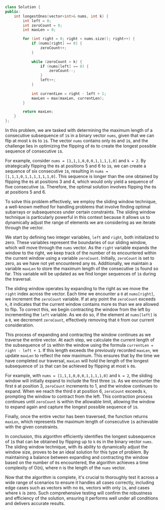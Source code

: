 ```cpp
class Solution {
public:
    int longestOnes(vector<int>& nums, int k) {
        int left = 0;
        int zeroCount = 0;
        int maxLen = 0;

        for (int right = 0; right < nums.size(); right++) {
            if (nums[right] == 0) {
                zeroCount++;
            }
            
            while (zeroCount > k) {
                if (nums[left] == 0) {
                    zeroCount--;
                }
                left++;
            }
            
            int currentLen = right - left + 1;
            maxLen = max(maxLen, currentLen);
        }

        return maxLen;
    }
};

```
In this problem, we are tasked with determining the maximum length of a consecutive subsequence of `1`s in a binary vector `nums`, given that we can flip at most `k` `0`s to `1`s. The vector `nums` contains only `0`s and `1`s, and the challenge lies in optimizing the flipping of `0`s to create the longest possible sequence of consecutive `1`s.

For example, consider `nums = [1,1,1,0,0,0,1,1,1,1,0]` and `k = 2`. By strategically flipping the `0`s at positions 5 and 6 to `1`s, we can create a sequence of six consecutive `1`s, resulting in `nums = [1,1,1,0,1,1,1,1,1,1,0]`. This sequence is longer than the one obtained by flipping the `0`s at positions 3 and 4, which would only yield a sequence of five consecutive `1`s. Therefore, the optimal solution involves flipping the `0`s at positions 5 and 6.

To solve this problem effectively, we employ the sliding window technique, a well-known method for handling problems that involve finding optimal subarrays or subsequences under certain constraints. The sliding window technique is particularly powerful in this context because it allows us to dynamically adjust the range of elements we are considering as we iterate through the vector.

We start by defining two integer variables, `left` and `right`, both initialized to zero. These variables represent the boundaries of our sliding window, which will move through the `nums` vector. As the `right` variable expands the window to the right, we keep track of the number of `0`s encountered within the current window using a variable `zeroCount`. Initially, `zeroCount` is set to zero, as we have not yet encountered any `0`s. Additionally, we maintain a variable `maxLen` to store the maximum length of the consecutive `1`s found so far. This variable will be updated as we find longer sequences of `1`s during the traversal.

The sliding window operates by expanding to the right as we move the `right` index across the vector. Each time we encounter a `0` at `nums[right]`, we increment the `zeroCount` variable. If at any point the `zeroCount` exceeds `k`, it indicates that the current window contains more `0`s than we are allowed to flip. To correct this, we begin contracting the window from the left by incrementing the `left` variable. As we do so, if the element at `nums[left]` is a `0`, we decrement `zeroCount`, effectively removing that `0` from our current consideration.

This process of expanding and contracting the window continues as we traverse the entire vector. At each step, we calculate the current length of the subsequence of `1`s within the window using the formula `currentLen = right - left + 1`. If this length exceeds the previously recorded `maxLen`, we update `maxLen` to reflect the new maximum. This ensures that by the time we have completed our traversal, `maxLen` will hold the length of the longest subsequence of `1`s that can be achieved by flipping at most `k` `0`s.

For example, with `nums = [1,1,1,0,0,0,1,1,1,1,0]` and `k = 2`, the sliding window will initially expand to include the first three `1`s. As we encounter the first `0` at position 3, `zeroCount` increments to 1, and the window continues to expand. When we reach the third `0` at position 6, `zeroCount` exceeds `k`, prompting the window to contract from the left. This contraction process continues until `zeroCount` is within the allowable limit, allowing the window to expand again and capture the longest possible sequence of `1`s.

Finally, once the entire vector has been traversed, the function returns `maxLen`, which represents the maximum length of consecutive `1`s achievable with the given constraints.

In conclusion, this algorithm efficiently identifies the longest subsequence of `1`s that can be obtained by flipping up to `k` `0`s in the binary vector `nums`. The sliding window technique, with its ability to dynamically adjust the window size, proves to be an ideal solution for this type of problem. By maintaining a balance between expanding and contracting the window based on the number of `0`s encountered, the algorithm achieves a time complexity of O(n), where n is the length of the `nums` vector.

Now that the algorithm is complete, it's crucial to thoroughly test it across a wide range of scenarios to ensure it handles all cases correctly, including edge cases such as vectors with no `0`s, vectors with only `1`s, and cases where `k` is zero. Such comprehensive testing will confirm the robustness and efficiency of the solution, ensuring it performs well under all conditions and delivers accurate results.